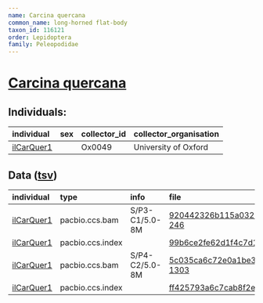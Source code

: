 ```yaml
---
name: Carcina quercana
common_name: long-horned flat-body
taxon_id: 116121
order: Lepidoptera
family: Peleopodidae
---
```


# [Carcina quercana](https://www.ebi.ac.uk/ena/data/taxonomy/v1/taxon/tax-id/116121)

## Individuals:

| individual | sex | collector_id | collector_organisation |
| :--------- | :-: | :----------- | :--------------------- |
| [ilCarQuer1](ilCarQuer1.md) |  | Ox0049 | University of Oxford |

## Data ([tsv](Carcina_quercana_data.tsv))

| individual | type | info | file |
| :--------- | :--- | :--- | :--- |
| [ilCarQuer1](ilCarQuer1.md) | pacbio.ccs.bam | S/P3-C1/5.0-8M | [920442326b115a03203366e7ad0a0186-246](https://darwin.cog.sanger.ac.uk/insects/Carcina_quercana/ilCarQuer1/genomic_data/pacbio/m64016_191129_173009.bc1020_BAK8B_OA--bc1020_BAK8B_OA.ccs.bam) |
| [ilCarQuer1](ilCarQuer1.md) | pacbio.ccs.index |  | [99b6ce2fe62d1f4c7d103fbbc66a6bdd](https://darwin.cog.sanger.ac.uk/insects/Carcina_quercana/ilCarQuer1/genomic_data/pacbio/m64016_191129_173009.bc1020_BAK8B_OA--bc1020_BAK8B_OA.ccs.bam.pbi) |
| [ilCarQuer1](ilCarQuer1.md) | pacbio.ccs.bam | S/P4-C2/5.0-8M | [5c035ca6c72e0a1be30d0df2d00eafdc-1303](https://darwin.cog.sanger.ac.uk/insects/Carcina_quercana/ilCarQuer1/genomic_data/pacbio/m64089_200204_161442.ccs.bam) |
| [ilCarQuer1](ilCarQuer1.md) | pacbio.ccs.index |  | [ff425793a6c7cab8f2e634e78722b995-2](https://darwin.cog.sanger.ac.uk/insects/Carcina_quercana/ilCarQuer1/genomic_data/pacbio/m64089_200204_161442.ccs.bam.pbi) |
